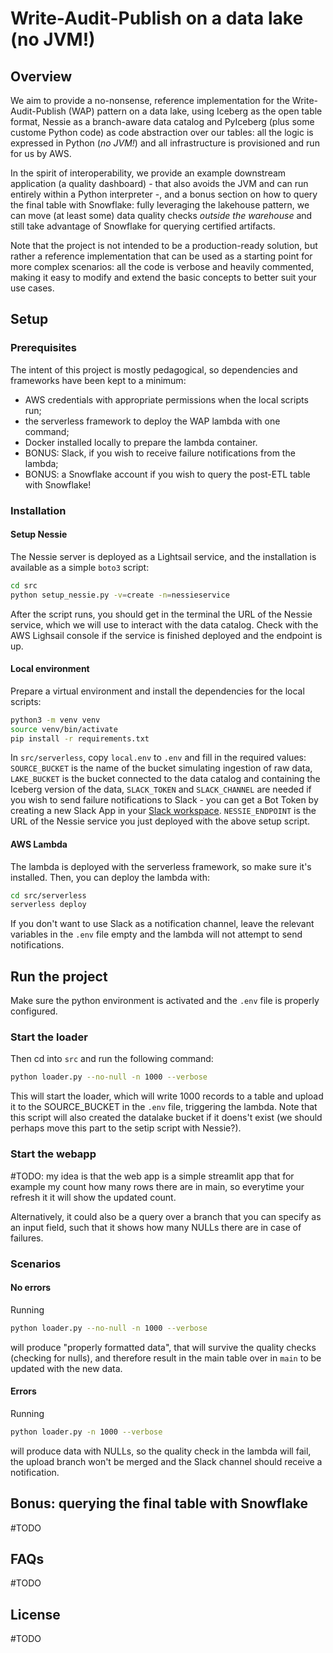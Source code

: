 # Write-Audit-Publish on a data lake (no JVM!)

## Overview

We aim to provide a no-nonsense, reference implementation for the Write-Audit-Publish (WAP) pattern on a data lake, using Iceberg as the open table format, Nessie as a branch-aware data catalog and PyIceberg (plus some
custome Python code) as code abstraction over our tables: all the logic is expressed in Python (_no JVM!_) and all
infrastructure is provisioned and run for us by AWS.

In the spirit of interoperability, we provide an example downstream application (a quality dashboard) - that
also avoids the JVM and can run entirely within a Python interpreter -, and a bonus section on how to query the final
table with Snowflake: fully leveraging the lakehouse pattern, we can move (at least some) data quality checks _outside the warehouse_ and still take advantage of Snowflake for querying certified artifacts.

Note that the project is not intended to be a production-ready solution, but rather a reference implementation that can be used as a starting point for more complex scenarios: all the code is verbose and heavily commented, making it easy to modify and extend the basic concepts to better suit your use cases.

## Setup

### Prerequisites

The intent of this project is mostly pedagogical, so dependencies and frameworks have been
kept to a minimum:

* AWS credentials with appropriate permissions when the local scripts run;
* the serverless framework to deploy the WAP lambda with one command;
* Docker installed locally to prepare the lambda container.
* BONUS: Slack, if you wish to receive failure notifications from the lambda; 
* BONUS: a Snowflake account if you wish to query the post-ETL table with Snowflake!

### Installation

#### Setup Nessie

The Nessie server is deployed as a Lightsail service, and the installation is available as a simple `boto3` script:

```bash
cd src
python setup_nessie.py -v=create -n=nessieservice
```

After the script runs, you should get in the terminal the URL of the Nessie service, which we will use to interact with the data catalog. Check with the AWS Lighsail console if the service is finished deployed and the endpoint is up.

#### Local environment

Prepare a virtual environment and install the dependencies for the local scripts:

```bash
python3 -m venv venv
source venv/bin/activate
pip install -r requirements.txt
```

In `src/serverless`, copy `local.env` to `.env` and fill in the required values: `SOURCE_BUCKET` is the name of the bucket simulating ingestion of raw data, `LAKE_BUCKET` is the bucket connected to the data catalog and containing the Iceberg version of the data, `SLACK_TOKEN` and `SLACK_CHANNEL` are needed if you wish to send failure notifications to Slack - you can get a Bot Token by creating a new Slack App in your [Slack workspace](https://api.slack.com/tutorials/tracks/getting-a-token). `NESSIE_ENDPOINT` is the URL of the Nessie service you just deployed with the above setup script.

#### AWS Lambda

The lambda is deployed with the serverless framework, so make sure it's installed. Then, you can deploy the lambda with:

```bash
cd src/serverless
serverless deploy
```

If you don't want to use Slack as a notification channel, leave the relevant variables in the `.env` file empty and the lambda will not attempt to send notifications.

## Run the project

Make sure the python environment is activated and the `.env` file is properly configured.

### Start the loader

Then cd into `src` and run the following command:

```bash
python loader.py --no-null -n 1000 --verbose
```

This will start the loader, which will write 1000 records to a table and upload it to the SOURCE_BUCKET in the `.env` file, triggering the lambda. Note that this script will also created the datalake bucket if it doens't exist (we should perhaps move this part to the setip script with Nessie?).

### Start the webapp

#TODO: my idea is that the web app is a simple streamlit app that for example my count how many rows there are in main, so everytime your refresh it it will show the updated count.

Alternatively, it could also be a query over a branch that you can specify as an input field, such that it shows how many NULLs there are in case of failures.

### Scenarios

#### No errors

Running

```bash
python loader.py --no-null -n 1000 --verbose
```

will produce "properly formatted data", that will survive the quality checks (checking for nulls), and therefore result in the main table over in `main` to be updated with the new data.

#### Errors

Running

```bash
python loader.py -n 1000 --verbose
```

will produce data with NULLs, so the quality check in the lambda will fail, the upload branch won't be merged and the Slack channel should receive a notification.

## Bonus: querying the final table with Snowflake

#TODO


## FAQs

#TODO

## License

#TODO